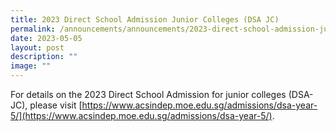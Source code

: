 ```yaml
---
title: 2023 Direct School Admission Junior Colleges (DSA JC)
permalink: /announcements/announcements/2023-direct-school-admission-junior-colleges/
date: 2023-05-05
layout: post
description: ""
image: ""
---
```

For details on the 2023 Direct School Admission for junior colleges (DSA-JC), please visit [https://www.acsindep.moe.edu.sg/admissions/dsa-year-5/](https://www.acsindep.moe.edu.sg/admissions/dsa-year-5/).